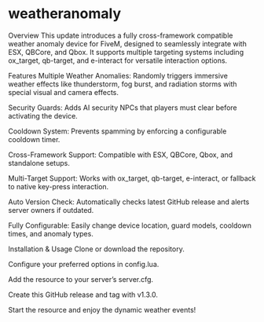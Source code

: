 # weatheranomaly
Overview
This update introduces a fully cross-framework compatible weather anomaly device for FiveM, designed to seamlessly integrate with ESX, QBCore, and Qbox. It supports multiple targeting systems including ox_target, qb-target, and e-interact for versatile interaction options.

Features
Multiple Weather Anomalies: Randomly triggers immersive weather effects like thunderstorm, fog burst, and radiation storms with special visual and camera effects.

Security Guards: Adds AI security NPCs that players must clear before activating the device.

Cooldown System: Prevents spamming by enforcing a configurable cooldown timer.

Cross-Framework Support: Compatible with ESX, QBCore, Qbox, and standalone setups.

Multi-Target Support: Works with ox_target, qb-target, e-interact, or fallback to native key-press interaction.

Auto Version Check: Automatically checks latest GitHub release and alerts server owners if outdated.

Fully Configurable: Easily change device location, guard models, cooldown times, and anomaly types.

Installation & Usage
Clone or download the repository.

Configure your preferred options in config.lua.

Add the resource to your server’s server.cfg.

Create this GitHub release and tag with v1.3.0.

Start the resource and enjoy the dynamic weather events!
